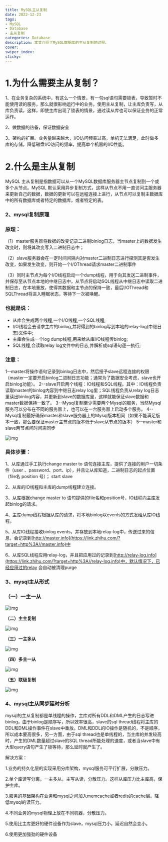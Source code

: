 ```yaml
---
title: MySQL主从复制
date: 2022-12-23
tags: 
- MySQL
- Database
- 主从复制
categories: Database
description: 本文介绍了MySQL数据库的主从复制的过程。
cover:
swiper_index:
sticky: 
---
```

# 1.为什么需要主从复制？

1、在业务复杂的系统中，有这么一个情景，有一句sql语句需要锁表，导致暂时不能使用读的服务，那么就很影响运行中的业务，使用主从复制，让主库负责写，从库负责读，这样，即使主库出现了锁表的情景，通过读从库也可以保证业务的正常运作。

2、做数据的热备，保证数据安全

3、架构的扩展。业务量越来越大，I/O访问频率过高，单机无法满足，此时做多库的存储，降低磁盘I/O访问的频率，提高单个机器的I/O性能。

# 2.什么是主从复制

MySQL 主从复制是指数据可以从一个MySQL数据库服务器主节点复制到一个或多个从节点。MySQL 默认采用异步复制方式，这样从节点不用一直访问主服务器来更新自己的数据，数据的更新可以在远程连接上进行，从节点可以复制主数据库中的所有数据库或者特定的数据库，或者特定的表。

### **2、mysql复制原理**

### **原理：**

（1）master服务器将数据的改变记录二进制binlog日志，当master上的数据发生改变时，则将其改变写入二进制日志中；

（2）slave服务器会在一定时间间隔内对master二进制日志进行探测其是否发生改变，如果发生改变，则开始一个I/OThread请求master二进制事件

（3）同时主节点为每个I/O线程启动一个dump线程，用于向其发送二进制事件，并保存至从节点本地的中继日志中，从节点将启动SQL线程从中继日志中读取二进制日志，在本地重放，使得其数据和主节点的保持一致，最后I/OThread和SQLThread将进入睡眠状态，等待下一次被唤醒。

### **也就是说：**

- 从库会生成两个线程,一个I/O线程,一个SQL线程;
- I/O线程会去请求主库的binlog,并将得到的binlog写到本地的relay-log(中继日志)文件中;
- 主库会生成一个log dump线程,用来给从库I/O线程传binlog;
- SQL线程,会读取relay log文件中的日志,并解析成sql语句逐一执行;

### **注意：**

1--master将操作语句记录到binlog日志中，然后授予slave远程连接的权限（master一定要开启binlog二进制日志功能；通常为了数据安全考虑，slave也开启binlog功能）。 2--slave开启两个线程：IO线程和SQL线程。其中：IO线程负责读取master的binlog内容到中继日志relay log里；SQL线程负责从relay log日志里读出binlog内容，并更新到slave的数据库里，这样就能保证slave数据和master数据保持一致了。 3--Mysql复制至少需要两个Mysql的服务，当然Mysql服务可以分布在不同的服务器上，也可以在一台服务器上启动多个服务。 4--Mysql复制最好确保master和slave服务器上的Mysql版本相同（如果不能满足版本一致，那么要保证master主节点的版本低于slave从节点的版本） 5--master和slave两节点间时间需同步

![img](./image/v2-cf37bafd8a121454b5488c53ff2e0b2e_720w.webp)

### **具体步骤：**

1、从库通过手工执行change master to 语句连接主库，提供了连接的用户一切条件（user 、password、port、ip），并且让从库知道，二进制日志的起点位置（file名 position 号）； start slave

2、从库的IO线程和主库的dump线程建立连接。

3、从库根据change master to 语句提供的file名和position号，IO线程向主库发起binlog的请求。

4、主库dump线程根据从库的请求，将本地binlog以events的方式发给从库IO线程。

5、从库IO线程接收binlog events，并存放到本地relay-log中，传送过来的信息，会记录到[http://master.info](https://link.zhihu.com/?target=http%3A//master.info)中

6、从库SQL线程应用relay-log，并且把应用过的记录到[http://relay-log.info](https://link.zhihu.com/?target=http%3A//relay-log.info)中，默认情况下，已经应用过的relay 会自动被清理purge

### **3、mysql主从形式**

### **（一）一主一从**

![img](./image/v2-db58dbb85336a8b81c44722b7427f1e7_720w.webp)

**（二）主主复制**

![img](./image/v2-ff859625d385dd6b2a9f285f6530253f_720w.webp)

**（三）一主多从**

![img](./image/v2-002f299d038de575d8d3c0b16319fa6e_720w.webp)

**（四）多主一从**

![img](./image/v2-0cd030b2418237bb6763c7ec3fa7e30b_720w.webp)

**（五）联级复制**

![img](./image/v2-c2b98b5f2a9db5e523e720f64bb88653_720w.webp)

### **4、mysql主从同步延时分析**

mysql的主从复制都是单线程的操作，主库对所有DDL和DML产生的日志写进binlog，由于binlog是顺序写，所以效率很高，slave的sql thread线程将主库的DDL和DML操作事件在slave中重放。DML和DDL的IO操作是随机的，不是顺序，所以成本要高很多，另一方面，由于sql thread也是单线程的，当主库的并发较高时，产生的DML数量超过slave的SQL thread所能处理的速度，或者当slave中有大型query语句产生了锁等待，那么延时就产生了。

解决方案：

1.业务的持久化层的实现采用分库架构，mysql服务可平行扩展，分散压力。

2.单个库读写分离，一主多从，主写从读，分散压力。这样从库压力比主库高，保护主库。

3.服务的基础架构在业务和mysql之间加入memcache或者redis的cache层。降低mysql的读压力。

4.不同业务的mysql物理上放在不同机器，分散压力。

5.使用比主库更好的硬件设备作为slave，mysql压力小，延迟自然会变小。

6.使用更加强劲的硬件设备

